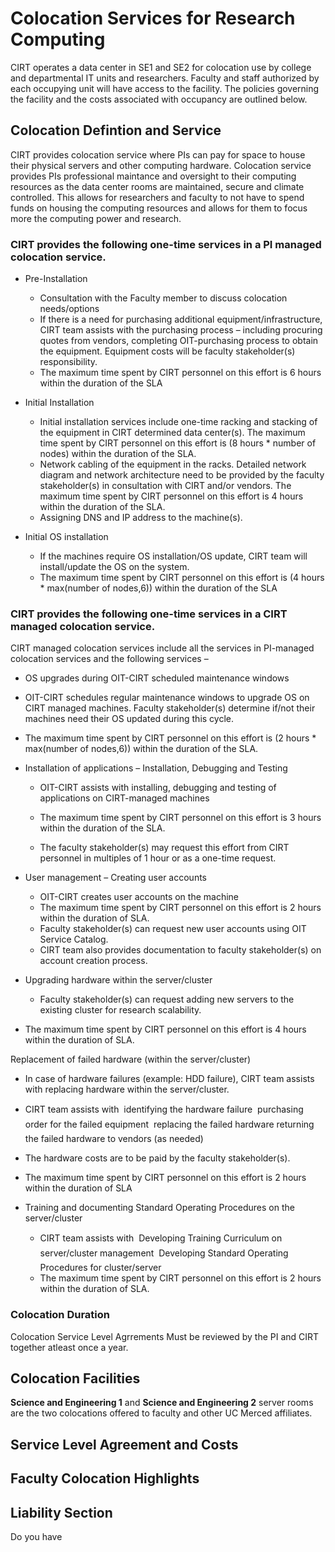 # Colocation Services for Research Computing

CIRT operates a data center in SE1 and SE2 for colocation use by college and departmental IT units and researchers. Faculty and staff authorized by each occupying unit will have access to the facility. The policies governing the facility and the costs associated with occupancy are outlined below.

## Colocation Defintion and Service
CIRT provides colocation service where PIs  can pay for space to house their physical servers and other computing hardware. Colocation service provides PIs professional maintance and oversight to their computing resources as the data center rooms are maintained, secure and climate controlled. This allows for researchers and faculty to not have to spend funds on housing the computing resources and allows for them to focus more the computing power and research. 


### CIRT provides the following one-time services in a PI managed colocation service.


- Pre-Installation
  - Consultation with the Faculty member to discuss colocation needs/options
  - If there is a need for purchasing additional equipment/infrastructure, CIRT
team assists with the purchasing process – including procuring quotes from
vendors, completing OIT-purchasing process to obtain the equipment.
Equipment costs will be faculty stakeholder(s) responsibility.
  - The maximum time spent by CIRT personnel on this effort is 6 hours
within the duration of the SLA

- Initial Installation
  - Initial installation services include one-time racking and stacking of the
equipment in CIRT determined data center(s). The maximum time spent by
CIRT personnel on this effort is (8 hours * number of nodes) within the
duration of the SLA.
  - Network cabling of the equipment in the racks. Detailed network diagram and
network architecture need to be provided by the faculty stakeholder(s) in
consultation with CIRT and/or vendors. The maximum time spent by CIRT
personnel on this effort is 4 hours within the duration of the SLA.
  - Assigning DNS and IP address to the machine(s).


- Initial OS installation
  - If the machines require OS installation/OS update, CIRT team will
install/update the OS on the system.
  - The maximum time spent by CIRT personnel on this effort is (4 hours *
max(number of nodes,6)) within the duration of the SLA




### CIRT provides the following one-time services in a CIRT managed colocation service.


CIRT managed colocation services include all the services in PI-managed colocation
services and the following services –
 - OS upgrades during OIT-CIRT scheduled maintenance windows
  - OIT-CIRT schedules regular maintenance windows to upgrade OS on CIRT
managed machines. Faculty stakeholder(s) determine if/not their machines
need their OS updated during this cycle.
  - The maximum time spent by CIRT personnel on this effort is (2 hours *
max(number of nodes,6)) within the duration of the SLA.

- Installation of applications – Installation, Debugging and Testing
  - OIT-CIRT assists with installing, debugging and testing of applications on
CIRT-managed machines

  - The maximum time spent by CIRT personnel on this effort is 3 hours
within the duration of the SLA.

  - The faculty stakeholder(s) may request this effort from CIRT personnel in
multiples of 1 hour or as a one-time request.

- User management – Creating user accounts
  - OIT-CIRT creates user accounts on the machine
  - The maximum time spent by CIRT personnel on this effort is 2 hours
within the duration of SLA.
  - Faculty stakeholder(s) can request new user accounts using OIT Service
Catalog.
  - CIRT team also provides documentation to faculty stakeholder(s) on account
creation process.


- Upgrading hardware within the server/cluster
  - Faculty stakeholder(s) can request adding new servers to the existing cluster
for research scalability.
 - The maximum time spent by CIRT personnel on this effort is 4 hours
within the duration of SLA.

Replacement of failed hardware (within the server/cluster)
  - In case of hardware failures (example: HDD failure), CIRT team assists with
replacing hardware within the server/cluster.
  - CIRT team assists with
 identifying the hardware failure
 purchasing order for the failed equipment
 replacing the failed hardware
 returning the failed hardware to vendors (as needed)
  - The hardware costs are to be paid by the faculty stakeholder(s).
  - The maximum time spent by CIRT personnel on this effort is 2 hours
within the duration of SLA


- Training and documenting Standard Operating Procedures on the server/cluster
  - CIRT team assists with
 Developing Training Curriculum on server/cluster management
 Developing Standard Operating Procedures for cluster/server
  - The maximum time spent by CIRT personnel on this effort is 2 hours
within the duration of SLA.


### Colocation Duration

Colocation Service Level Agrrements Must be reviewed by the PI and CIRT together atleast once a year. 

## Colocation Facilities 


**Science and Engineering 1** and **Science and Engineering 2** server rooms are the two colocations offered to faculty and other UC Merced affiliates. 

## Service Level Agreement and Costs


## Faculty Colocation Highlights 


## Liability Section 


Do you have 